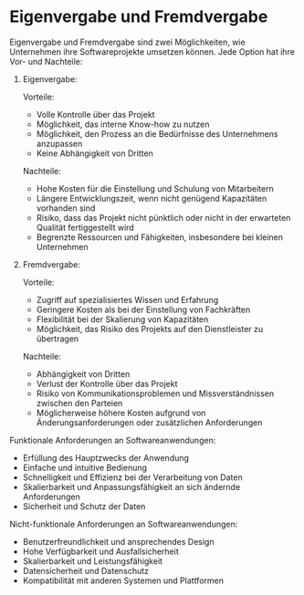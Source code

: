 # Eigenvergabe und Fremdvergabe

Eigenvergabe und Fremdvergabe sind zwei Möglichkeiten, wie Unternehmen ihre Softwareprojekte umsetzen können. Jede Option hat ihre Vor- und Nachteile:

1. Eigenvergabe:

    Vorteile:

   - Volle Kontrolle über das Projekt
   - Möglichkeit, das interne Know-how zu nutzen
   - Möglichkeit, den Prozess an die Bedürfnisse des Unternehmens anzupassen
   - Keine Abhängigkeit von Dritten

    Nachteile:

   - Hohe Kosten für die Einstellung und Schulung von Mitarbeitern
   - Längere Entwicklungszeit, wenn nicht genügend Kapazitäten vorhanden sind
   - Risiko, dass das Projekt nicht pünktlich oder nicht in der erwarteten  Qualität fertiggestellt wird
   - Begrenzte Ressourcen und Fähigkeiten, insbesondere bei kleinen Unternehmen

2. Fremdvergabe:

    Vorteile:

    - Zugriff auf spezialisiertes Wissen und Erfahrung
    - Geringere Kosten als bei der Einstellung von Fachkräften
    - Flexibilität bei der Skalierung von Kapazitäten
    - Möglichkeit, das Risiko des Projekts auf den Dienstleister zu übertragen

    Nachteile:

    - Abhängigkeit von Dritten
    - Verlust der Kontrolle über das Projekt
    - Risiko von Kommunikationsproblemen und Missverständnissen zwischen den Parteien
    - Möglicherweise höhere Kosten aufgrund von Änderungsanforderungen oder zusätzlichen Anforderungen

Funktionale Anforderungen an Softwareanwendungen:

- Erfüllung des Hauptzwecks der Anwendung
- Einfache und intuitive Bedienung
- Schnelligkeit und Effizienz bei der Verarbeitung von Daten
- Skalierbarkeit und Anpassungsfähigkeit an sich ändernde Anforderungen
- Sicherheit und Schutz der Daten

Nicht-funktionale Anforderungen an Softwareanwendungen:

- Benutzerfreundlichkeit und ansprechendes Design
- Hohe Verfügbarkeit und Ausfallsicherheit
- Skalierbarkeit und Leistungsfähigkeit
- Datensicherheit und Datenschutz
- Kompatibilität mit anderen Systemen und Plattformen
